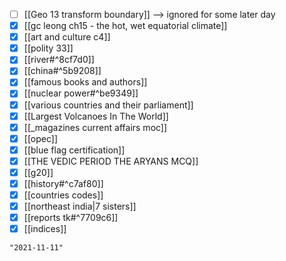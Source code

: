 - [ ] [[Geo 13 transform boundary]] --> ignored for some later day
- [x] [[gc leong ch15 - the hot, wet equatorial climate]]
- [x] [[art and culture c4]]
- [x] [[polity 33]]
- [x] [[river#^8cf7d0]]
- [x] [[china#^5b9208]]
- [x] [[famous books and authors]]
- [x] [[nuclear power#^be9349]]
- [x] [[various countries and their parliament]]
- [x] [[Largest Volcanoes In The World]]
- [x] [[_magazines current affairs moc]]
- [x] [[opec]]
- [x] [[blue flag certification]]
- [x] [[THE VEDIC PERIOD THE ARYANS MCQ]]
- [x] [[g20]]
- [x] [[history#^c7af80]]
- [x] [[countries codes]]
- [x] [[northeast india|7 sisters]]
- [x] [[reports tk#^7709c6]]
- [x] [[indices]]

```query 2021-11-03 06:14
"2021-11-11"
```